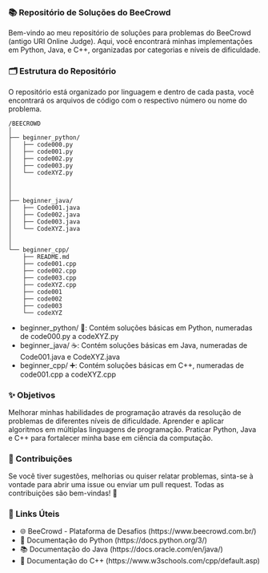 ### 📚 Repositório de Soluções do BeeCrowd

Bem-vindo ao meu repositório de soluções para problemas do BeeCrowd (antigo URI Online Judge). Aqui, você encontrará minhas implementações em Python, Java, e C++, organizadas por categorias e níveis de dificuldade.

### 🗂 Estrutura do Repositório

O repositório está organizado por linguagem e dentro de cada pasta, você encontrará os arquivos de código com o respectivo número ou nome do problema.

```
/BEECROWD
│
├── beginner_python/
│   ├── code000.py
│   ├── code001.py
│   ├── code002.py
│   ├── code003.py
│   └── codeXYZ.py
│  
│     
│
├── beginner_java/
│   ├── Code001.java
│   ├── Code002.java
│   ├── Code003.java
│   └── CodeXYZ.java
│
│
└── beginner_cpp/
    ├── README.md
    ├── code001.cpp
    ├── code002.cpp
    ├── code003.cpp
    ├── codeXYZ.cpp
    ├── code001
    ├── code002
    ├── code003
    └── codeXYZ

```
<ul>
    <li>beginner_python/ 🐍: Contém soluções básicas em Python, numeradas de code000.py a codeXYZ.py</li>
    <li>beginner_java/ ☕: Contém soluções básicas em Java, numeradas de Code001.java e CodeXYZ.java</li>
    <li>beginner_cpp/ ➕: Contém soluções básicas em C++, numeradas de code001.cpp a codeXYZ.cpp</li>
</ul>

### ✨ Objetivos
Melhorar minhas habilidades de programação através da resolução de problemas de diferentes níveis de dificuldade.
Aprender e aplicar algoritmos em múltiplas linguagens de programação.
Praticar Python, Java e C++ para fortalecer minha base em ciência da computação.

### 🤝 Contribuições
Se você tiver sugestões, melhorias ou quiser relatar problemas, sinta-se à vontade para abrir uma issue ou enviar um pull request. Todas as contribuições são bem-vindas! 🚀

### 🔗 Links Úteis
<ul>
    <li>🌐 BeeCrowd - Plataforma de Desafios (https://www.beecrowd.com.br/)</li>
    <li>📄 Documentação do Python (https://docs.python.org/3/)</li>
    <li>📚 Documentação do Java (https://docs.oracle.com/en/java/)</li>
    <li>🔗 Documentação do C++ (https://www.w3schools.com/cpp/default.asp)</li>
</ul>

